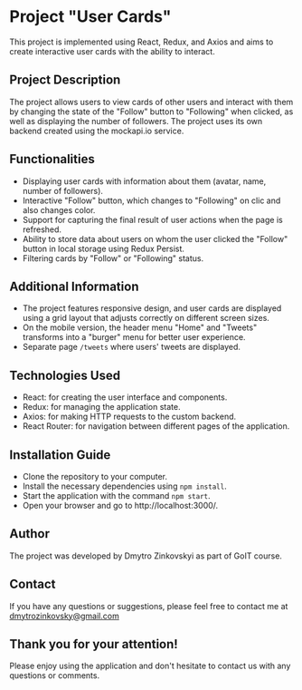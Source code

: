 # Project "User Cards"

This project is implemented using React, Redux, and Axios and aims to create
interactive user cards with the ability to interact.

## Project Description

The project allows users to view cards of other users and interact with them by
changing the state of the "Follow" button to "Following" when clicked, as well
as displaying the number of followers. The project uses its own backend created
using the mockapi.io service.

## Functionalities

- Displaying user cards with information about them (avatar, name, number of
  followers).
- Interactive "Follow" button, which changes to "Following" on clic and also
  changes color.
- Support for capturing the final result of user actions when the page is
  refreshed.
- Ability to store data about users on whom the user clicked the "Follow" button
  in local storage using Redux Persist.
- Filtering cards by "Follow" or "Following" status.

## Additional Information

- The project features responsive design, and user cards are displayed using a
  grid layout that adjusts correctly on different screen sizes.
- On the mobile version, the header menu "Home" and "Tweets" transforms into a
  "burger" menu for better user experience.
- Separate page `/tweets` where users' tweets are displayed.

## Technologies Used

- React: for creating the user interface and components.
- Redux: for managing the application state.
- Axios: for making HTTP requests to the custom backend.
- React Router: for navigation between different pages of the application.

## Installation Guide

- Clone the repository to your computer.
- Install the necessary dependencies using `npm install`.
- Start the application with the command `npm start`.
- Open your browser and go to http://localhost:3000/.

## Author

The project was developed by Dmytro Zinkovskyi as part of GoIT course.

## Contact

If you have any questions or suggestions, please feel free to contact me at
dmytrozinkovsky@gmail.com

## Thank you for your attention!

Please enjoy using the application and don't hesitate to contact us with any
questions or comments.

